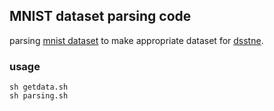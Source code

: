 MNIST dataset parsing code
----------

parsing [mnist dataset](http://yann.lecun.com/exdb/mnist/) to make appropriate dataset for [dsstne](https://github.com/amznlabs/amazon-dsstne).


### usage
```
sh getdata.sh
sh parsing.sh
```
